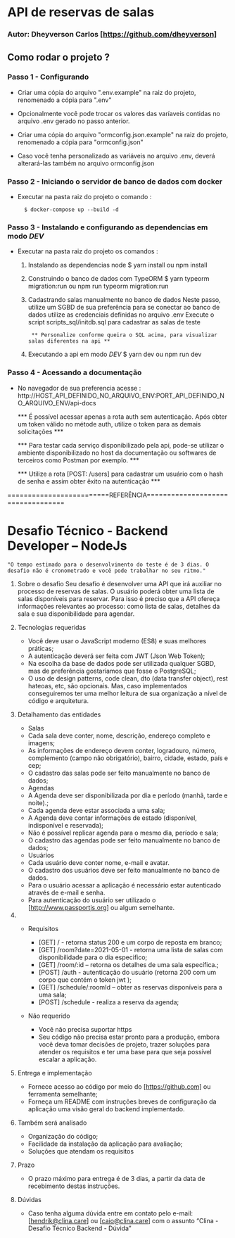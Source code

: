 # API de reservas de salas 
### Autor: Dheyverson Carlos [https://github.com/dheyverson]

## Como rodar o projeto ?

### Passo 1 - Configurando 

- Criar uma cópia do arquivo ".env.example" na raiz do projeto, renomenado a cópia para ".env" 

- Opcionalmente você pode trocar os valores das varíaveis contidas no arquivo .env gerado no passo anterior.

- Criar uma cópia do arquivo "ormconfig.json.example" na raiz do projeto, renomenado a cópia para "ormconfig.json" 

- Caso você tenha personalizado as variáveis no arquivo .env, deverá alterará-las também no arquivo ormconfig.json 

### Passo 2 -  Iniciando o servidor de banco de dados com docker

- Executar na pasta raiz do projeto o comando :
    
        $ docker-compose up --build -d 

### Passo 3 -  Instalando e configurando as dependencias em modo *DEV*

- Executar na pasta raiz do projeto os comandos :
    
    1. Instalando as dependencias node
             $ yarn install  ou  npm install 

    2. Construindo o banco de dados com TypeORM
            $ yarn typeorm migration:run   ou   npm run typeorm migration:run

    3. Cadastrando salas manualmente no banco de dados
            Neste passo, utilize um SGBD de sua preferência para se conectar ao banco de dados
            utilize as credenciais definidas no arquivo .env
            Execute o script scripts_sql/initdb.sql para cadastrar as salas de teste

            ** Personalize conforme queira o SQL acima, para visualizar salas diferentes na api **
    
    4. Executando a api em modo *DEV*
            $ yarn dev   ou   npm run dev

### Passo 4 - Acessando a documentação 

- No navegador de sua preferencia acesse :
        http://HOST_API_DEFINIDO_NO_ARQUIVO_ENV:PORT_API_DEFINIDO_NO_ARQUIVO_ENV/api-docs

    *** É possível acessar apenas a rota auth sem autenticação. Após obter um token válido no métode auth, utilize o token para as demais solicitações ***
    
    *** Para testar cada serviço disponibilizado pela api, pode-se utilizar o ambiente disponibilizado no host da documentação ou softwares de terceiros como Postman por exemplo. ***

    *** Utilize a rota [POST: /users] para cadastrar um usuário com o hash de senha e assim obter êxito na autenticação ***

=========================REFERÊNCIA==================================


# Desafio Técnico - Backend Developer – NodeJs

    "O tempo estimado para o desenvolvimento do teste é de 3 dias. O desafio não é cronometrado e você pode trabalhar no seu ritmo."

1. Sobre o desafio
    Seu desafio é desenvolver uma API que irá auxiliar no processo de reservas de salas. O usuário poderá obter uma lista de salas disponíveis para reservar. Para isso é preciso que a API ofereça informações relevantes ao processo: como lista de salas, detalhes da sala e sua disponibilidade para agendar.

2. Tecnologias requeridas
    - Você deve usar o JavaScript moderno (ES8) e suas melhores práticas;
    - A autenticação deverá ser feita com JWT (Json Web Token);
    - Na escolha da base de dados pode ser utilizada qualquer SGBD, mas de preferência gostaríamos
    que fosse o PostgreSQL;
    - O uso de design patterns, code clean, dto (data transfer object), rest hateoas, etc, são opcionais.
    Mas, caso implementados conseguiremos ter uma melhor leitura de sua organização a nível de código e arquitetura.

3. Detalhamento das entidades
    - Salas
    - Cada sala deve conter, nome, descrição, endereço completo e imagens;
    - As informações de endereço devem conter, logradouro, número, complemento (campo não
    obrigatório), bairro, cidade, estado, país e cep;
    - O cadastro das salas pode ser feito manualmente no banco de dados;
    - Agendas
    - A Agenda deve ser disponibilizada por dia e período (manhã, tarde e noite).;
    - Cada agenda deve estar associada a uma sala;
    - A Agenda deve contar informações de estado (disponível, indisponível e reservada);
    - Não é possível replicar agenda para o mesmo dia, período e sala;
    - O cadastro das agendas pode ser feito manualmente no banco de dados;
    - Usuários
    - Cada usuário deve conter nome, e-mail e avatar.
    - O cadastro dos usuários deve ser feito manualmente no banco de dados.
    - Para o usuário acessar a aplicação é necessário estar autenticado através de e-mail e senha.
    - Para autenticação do usuário ser utilizado o [http://www.passportjs.org] ou algum semelhante.

4. 
    * Requisitos
        - [GET] / - retorna status 200 e um corpo de reposta em branco;
        - [GET] /room?date=2021-05-01 - retorna uma lista de salas com disponibilidade para o dia especifico;
        - [GET] /room/:id – retorna os detalhes de uma sala específica.;
        - [POST] /auth - autenticação do usuário (retorna 200 com um corpo que contém o token jwt ); 
        - [GET] /schedule/:roomId – obter as reservas disponíveis para a uma sala;
        - [POST] /schedule - realiza a reserva da agenda;

    * Não requerido
        - Você não precisa suportar https
        - Seu código não precisa estar pronto para a produção, embora você deva tomar decisões de projeto, trazer soluções para atender os requisitos e ter uma base para que seja possível escalar a aplicação.
    
5. Entrega e implementação
    - Fornece acesso ao código por meio do [https://github.com] ou ferramenta semelhante; 
    - Forneça um README com instruções breves de configuração da aplicação uma visão geral do backend implementado.
    
6. Também será analisado
    - Organização do código;
    - Facilidade da instalação da aplicação para avaliação; 
    - Soluções que atendam os requisitos
    
7. Prazo
    - O prazo máximo para entrega é de 3 dias, a partir da data de recebimento destas instruções.
    
8. Dúvidas
    - Caso tenha alguma dúvida entre em contato pelo e-mail: [hendrik@clina.care] ou [caio@clina.care] com o assunto “Clina - Desafio Técnico Backend - Dúvida”
  
 